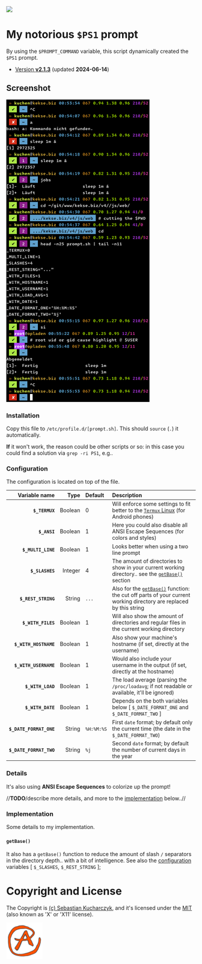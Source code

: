 <img src="https://kekse.biz/github.php?draw&override=github:prompt" />

# My notorious **`$PS1`** prompt
By using the `$PROMPT_COMMAND` variable, this script dynamically created the `$PS1` prompt.

* [Version **v2.1.3**](sh/prompt.sh) (updated **2024-06-14**)

## Screenshot
![$PS1](img/screenshot.png)

### Installation
Copy this file to `/etc/profile.d/[prompt.sh]`. This should `source` (`.`) it automatically.

**If** it won't work, the reason could be other scripts or so: in this case you could find
a solution via `grep -ri PS1`, e.g..

### Configuration
The configuration is located on top of the file.

| Variable name           | Type    | Default    | Description                                                                                                                    |
| ----------------------: | ------: | :--------- | :----------------------------------------------------------------------------------------------------------------------------- |
| **`$_TERMUX`**          | Boolean | 0          | Will enforce some settings to fit better to the [`Termux` Linux](https://termux.dev/) (for Android phones)                     |
| **`$_ANSI`**            | Boolean | 1          | Here you could also disable all ANSI Escape Sequences (for colors and styles)                                                  |
| **`$_MULTI_LINE`**      | Boolean | 1          | Looks better when using a two line prompt                                                                                      |
| **`$_SLASHES`**         | Integer | 4          | The amount of directories to show in your current working directory.. see the [`getBase()`](#getBase) section                  |
| **`$_REST_STRING`**     | String  | `...`      | Also for the [`getBase()`](#getBase) function: the cut off parts of your current working directory are replaced by this string |
| **`$_WITH_FILES`**      | Boolean | 1          | Will also show the amount of directories and regular files in the current working directory                                    |
| **`$_WITH_HOSTNAME`**   | Boolean | 1          | Also show your machine's hostname (if set, directly at the username)                                                           |
| **`$_WITH_USERNAME`**   | Boolean | 1          | Would also include your username in the output (if set, directly at the hostname)                                              |
| **`$_WITH_LOAD`**       | Boolean | 1          | The load average (parsing the `/proc/loadavg`; if not readable or available, it'll be ignored)                                 |
| **`$_WITH_DATE`**       | Boolean | 1          | Depends on the both variables below [ `$_DATE_FORMAT_ONE` and `$_DATE_FORMAT_TWO` ]                                            |
| **`$_DATE_FORMAT_ONE`** | String  | `%H:%M:%S` | First `date` format; by default only the current time (the date in the `$_DATE_FORMAT_TWO`)                                    |
| **`$_DATE_FORMAT_TWO`** | String  | `%j`       | Second `date` format; by default the number of current days in the year                                                        |

### Details
It's also using **ANSI Escape Sequences** to colorize up the prompt!

//**TODO**/describe more details, and more to the [implementation](#implementation) below..//

### Implementation
Some details to my implementation.

#### `getBase()`
It also has a `getBase()` function to reduce the amount of slash `/` separators in the directory depth..
with a bit of intelligence. See also the [configuration](#configuration) variables [ `$_SLASHES`, `$_REST_STRING` ];

# Copyright and License
The Copyright is [(c) Sebastian Kucharczyk](./COPYRIGHT.txt),
and it's licensed under the [MIT](./LICENSE.txt) (also known as 'X' or 'X11' license).

![kekse.biz](favicon.png)

